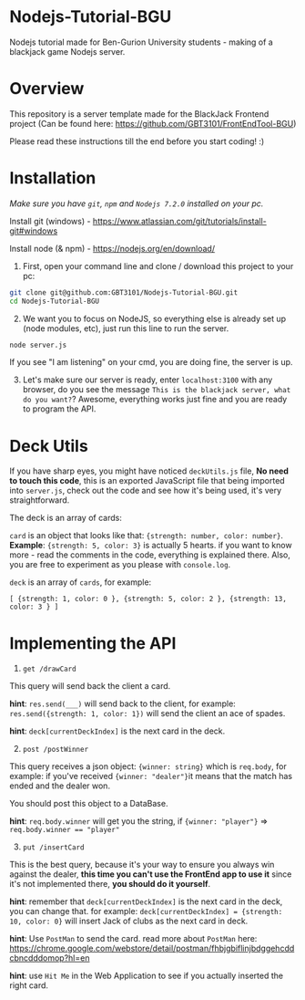 # Nodejs-Tutorial-BGU
Nodejs tutorial made for Ben-Gurion University students - making of a blackjack game Nodejs server.

# Overview
This repository is a server template made for the BlackJack Frontend project (Can be found here: https://github.com/GBT3101/FrontEndTool-BGU)

Please read these instructions till the end before you start coding! :)

# Installation

*Make sure you have `git`, `npm` and `Nodejs 7.2.0` installed on your pc.*

Install git (windows) - https://www.atlassian.com/git/tutorials/install-git#windows

Install node (& npm) - https://nodejs.org/en/download/

1. First, open your command line and clone / download this project to your pc:

```sh
git clone git@github.com:GBT3101/Nodejs-Tutorial-BGU.git
cd Nodejs-Tutorial-BGU
```
2. We want you to focus on NodeJS, so everything else is already set up (node modules, etc), just run this line to run the server.

```sh
node server.js
```
If you see "I am listening" on your cmd, you are doing fine, the server is up.

3. Let's make sure our server is ready, enter `localhost:3100` with any browser, do you see the message `This is the blackjack server, what do you want?`? Awesome, everything works just fine and you are ready to program the API.

# Deck Utils

If you have sharp eyes, you might have noticed `deckUtils.js` file, **No need to touch this code**, this is an exported JavaScript file that being imported into `server.js`, check out the code and see how it's being used, it's very straightforward.

The deck is an array of cards:

`card` is an object that looks like that: `{strength: number, color: number}`. **Example**: `{strength: 5, color: 3}` is actually 5 hearts. if you want to know more - read the comments in the code, everything is explained there. Also, you are free to experiment as you please with `console.log`.

`deck` is an array of `cards`, for example:

`[ {strength: 1, color: 0 }, {strength: 5, color: 2 }, {strength: 13, color: 3 } ]` 

# Implementing the API

1. `get /drawCard`

This query will send back the client a card.

**hint**: `res.send(___)` will send back to the client, for example: `res.send({strength: 1, color: 1})` will send the client an ace of spades.

**hint**: `deck[currentDeckIndex]` is the next card in the deck.

2. `post /postWinner`

This query receives a json object: `{winner: string}` which is `req.body`, for example: if you've received `{winner: "dealer"}`it means that the match has ended and the dealer won.

You should post this object to a DataBase.

**hint**: `req.body.winner` will get you the string, if `{winner: "player"}` => `req.body.winner == "player"`

3. `put /insertCard`

This is the best query, because it's your way to ensure you always win against the dealer, **this time you can't use the FrontEnd app to use it** since it's not implemented there, **you should do it yourself**.

**hint**: remember that `deck[currentDeckIndex]` is the next card in the deck, you can change that. for example:
`deck[currentDeckIndex] = {strength: 10, color: 0}` will insert Jack of clubs as the next card in deck.

**hint**: Use `PostMan` to send the card. read more about `PostMan` here: https://chrome.google.com/webstore/detail/postman/fhbjgbiflinjbdggehcddcbncdddomop?hl=en

**hint**: use `Hit Me` in the Web Application to see if you actually inserted the right card.
